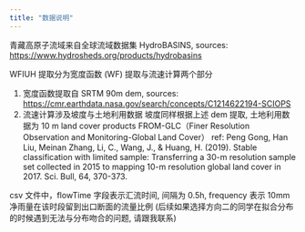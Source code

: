 ```yaml
---
title: "数据说明"
---
```


青藏高原子流域来自全球流域数据集 HydroBASINS, sources: <https://www.hydrosheds.org/products/hydrobasins>

WFIUH 提取分为宽度函数 (WF) 提取与流速计算两个部分

1.  宽度函数提取自 SRTM 90m dem, sources: https://cmr.earthdata.nasa.gov/search/concepts/C1214622194-SCIOPS
2.  流速计算涉及坡度与土地利用数据
    坡度同样根据上述 dem 提取,
    土地利用数据为 10 m land cover products FROM-GLC（Finer Resolution Observation and Monitoring-Global Land Cover）
    ref: Peng Gong, Han Liu, Meinan Zhang, Li, C., Wang, J., & Huang, H. (2019). Stable classification with limited sample: Transferring a 30-m resolution sample set collected in 2015 to mapping 10-m resolution global land cover in 2017. Sci. Bull, 64, 370-373.

csv 文件中，flowTime 字段表示汇流时间, 间隔为 0.5h, frequency 表示 10mm 净雨量在该时段留到出口断面的流量比例
(后续如果选择方向二的同学在拟合分布的时候遇到无法与分布吻合的问题, 请跟我联系)
